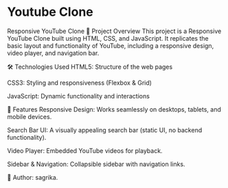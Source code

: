 

<h1>Youtube Clone</h1>
Responsive YouTube Clone
📌 Project Overview
This project is a Responsive YouTube Clone built using HTML, CSS, and JavaScript. It replicates the basic layout and functionality of YouTube, including a responsive design, video player, and navigation bar.

🛠️ Technologies Used
HTML5: Structure of the web pages

CSS3: Styling and responsiveness (Flexbox & Grid)

JavaScript: Dynamic functionality and interactions

🎯 Features
 Responsive Design: Works seamlessly on desktops, tablets, and mobile devices.

 Search Bar UI: A visually appealing search bar (static UI, no backend functionality).

 Video Player: Embedded YouTube videos for playback.

 Sidebar & Navigation: Collapsible sidebar with navigation links.



👥 Author: sagrika.

